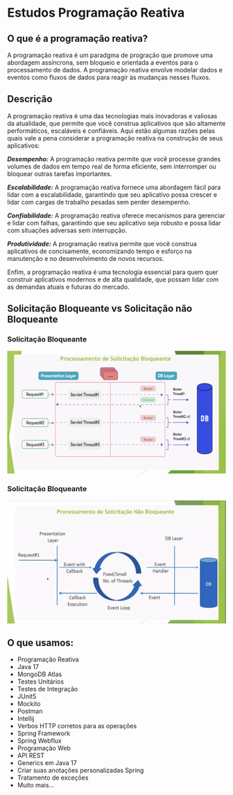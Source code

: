 # Estudos Programação Reativa
## O que é a programação reativa?
A programação reativa é um paradgma de progração que promove uma abordagem assíncrona, sem bloqueio e orientada a eventos para o processamento de dados. A programação reativa envolve modelar dados e eventos como fluxos de dados para reagir às mudanças nesses fluxos.

## Descrição
A programação reativa é uma das tecnologias mais inovadoras e valiosas da atualidade, que permite que você construa aplicativos que são altamente performáticos, escaláveis e confiáveis. Aqui estão algumas razões pelas quais vale a pena considerar a programação reativa na construção de seus aplicativos:


_**Desempenho:**_ A programação reativa permite que você processe grandes volumes de dados em tempo real de forma eficiente, sem interromper ou bloquear outras tarefas importantes.


_**Escalabilidade:**_ A programação reativa fornece uma abordagem fácil para lidar com a escalabilidade, garantindo que seu aplicativo possa crescer e lidar com cargas de trabalho pesadas sem perder desempenho.


_**Confiabilidade:**_ A programação reativa oferece mecanismos para gerenciar e lidar com falhas, garantindo que seu aplicativo seja robusto e possa lidar com situações adversas sem interrupção.


_**Produtividade:**_ A programação reativa permite que você construa aplicativos de concisamente, economizando tempo e esforço na manutenção e no desenvolvimento de novos recursos.

Enfim, a programação reativa é uma tecnologia essencial para quem quer construir aplicativos modernos e de alta qualidade, que possam lidar com as demandas atuais e futuras do mercado.

## Solicitação Bloqueante vs Solicitação não Bloqueante
### Solicitação Bloqueante
![Arquitetura](https://github.com/josivaldobatista/spring-webflux-course/blob/main/ci/img/solicitacao_bloqueante.png)

### Solicitação Bloqueante
![Arquitetura](https://github.com/josivaldobatista/spring-webflux-course/blob/main/ci/img/solicitacao_nao_bloqueante.png)


## O que usamos:
- Programação Reativa
- Java 17
- MongoDB Atlas
- Testes Unitários
- Testes de Integração
- JUnit5
- Mockito
- Postman
- Intellij
- Verbos HTTP corretos para as operações
- Spring Framework
- Spring Webflux
- Programação Web
- API REST
- Generics em Java 17
- Criar suas anotações personalizadas Spring
- Tratamento de exceções
- Muito mais...
